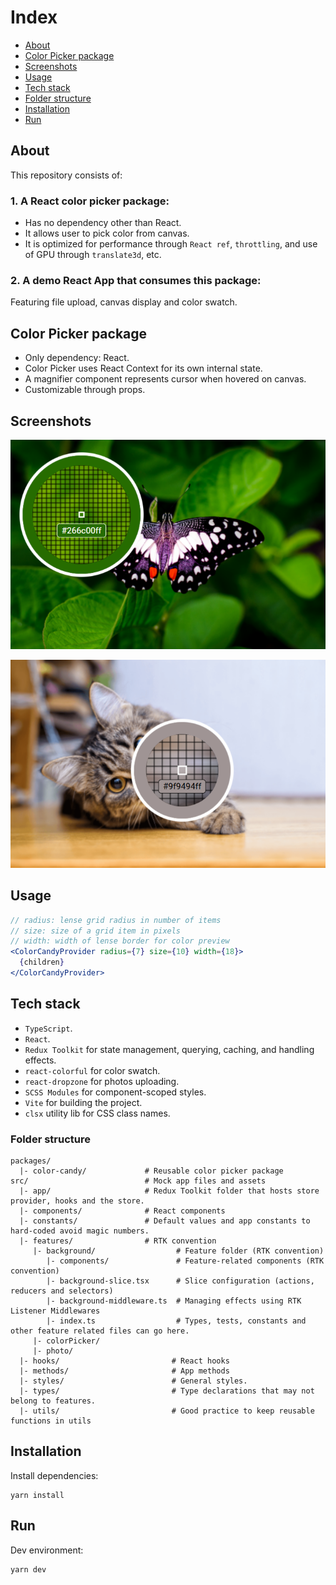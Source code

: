# Index

- [About](#about)
- [Color Picker package](#color-picker-package)
- [Screenshots](#screenshots)
- [Usage](#usage)
- [Tech stack](#tech-stack)
- [Folder structure](#folder-structure)
- [Installation](#installation)
- [Run](#run)

## About
This repository consists of:
### 1. A React color picker package:
- Has no dependency other than React.
- It allows user to pick color from canvas.
- It is optimized for performance through `React ref`, `throttling`, and use of GPU through `translate3d`, etc.
### 2. A demo React App that consumes this package:
Featuring file upload, canvas display and color swatch.

## Color Picker package
- Only dependency: React.
- Color Picker uses React Context for its own internal state.
- A magnifier component represents cursor when hovered on canvas.
- Customizable through props.

## Screenshots

![Butterfly](https://raw.githubusercontent.com/iding-ir/react-color-picker/refs/heads/master/screenshots/butterfly.png)

![Cat](https://raw.githubusercontent.com/iding-ir/react-color-picker/refs/heads/master/screenshots/cat.png)

## Usage

```jsx
// radius: lense grid radius in number of items
// size: size of a grid item in pixels
// width: width of lense border for color preview
<ColorCandyProvider radius={7} size={10} width={18}>
  {children}
</ColorCandyProvider>
```

## Tech stack
- `TypeScript`.
- `React`.
- `Redux Toolkit` for state management, querying, caching, and handling effects.
- `react-colorful` for color swatch.
- `react-dropzone` for photos uploading.
- `SCSS Modules` for component-scoped styles.
- `Vite` for building the project.
- `clsx` utility lib for CSS class names.

### Folder structure

```
packages/
  |- color-candy/             # Reusable color picker package
src/                          # Mock app files and assets
  |- app/                     # Redux Toolkit folder that hosts store provider, hooks and the store.
  |- components/              # React components
  |- constants/               # Default values and app constants to hard-coded avoid magic numbers.
  |- features/                # RTK convention
     |- background/                  # Feature folder (RTK convention)
        |- components/               # Feature-related components (RTK convention)
        |- background-slice.tsx      # Slice configuration (actions, reducers and selectors)
        |- background-middleware.ts  # Managing effects using RTK Listener Middlewares
        |- index.ts                  # Types, tests, constants and other feature related files can go here.
     |- colorPicker/
     |- photo/
  |- hooks/                         # React hooks
  |- methods/                       # App methods
  |- styles/                        # General styles.
  |- types/                         # Type declarations that may not belong to features.
  |- utils/                         # Good practice to keep reusable functions in utils
```

## Installation

Install dependencies:
```
yarn install
```

## Run

Dev environment:
```
yarn dev
```
